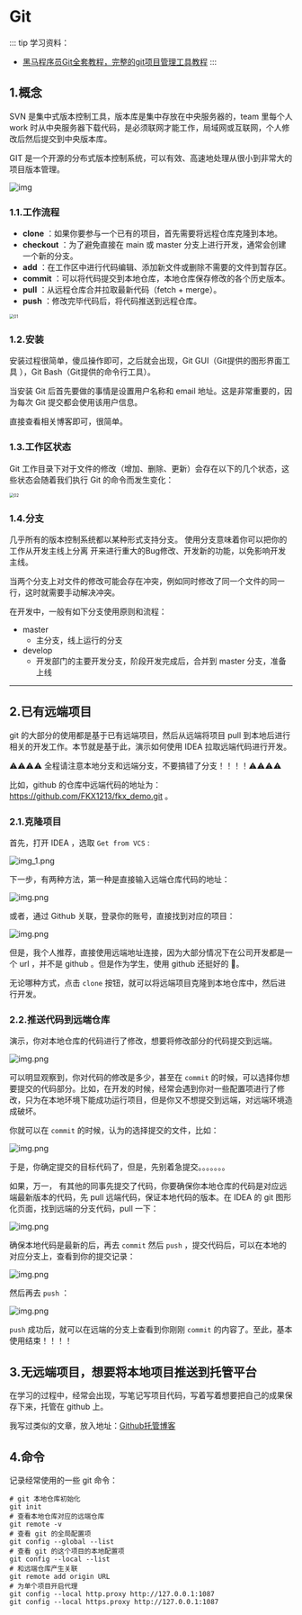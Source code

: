 # Git

::: tip
学习资料：
- [黑马程序员Git全套教程，完整的git项目管理工具教程](https://www.bilibili.com/video/BV1MU4y1Y7h5)
:::

## 1.概念

SVN 是集中式版本控制工具，版本库是集中存放在中央服务器的，team 里每个人 work 时从中央服务器下载代码，是必须联网才能工作，局域网或互联网，个人修改后然后提交到中央版本库。

GIT 是一个开源的分布式版本控制系统，可以有效、高速地处理从很小到非常大的项目版本管理。

![img](https://www.runoob.com/wp-content/uploads/2015/02/0D32F290-80B0-4EA4-9836-CA58E22569B3.jpg)



### 1.1.工作流程

- **clone** ：如果你要参与一个已有的项目，首先需要将远程仓库克隆到本地。
- **checkout** ：为了避免直接在 main 或 master 分支上进行开发，通常会创建一个新的分支。
- **add** ：在工作区中进行代码编辑、添加新文件或删除不需要的文件到暂存区。
- **commit** ：可以将代码提交到本地仓库，本地仓库保存修改的各个历史版本。
- **pull** ：从远程仓库合并拉取最新代码（fetch + merge）。
- **push** ：修改完毕代码后，将代码推送到远程仓库。

<img src="./imgs/Git/01.png" alt="01" style="zoom:50%;" />



### 1.2.安装

安装过程很简单，傻瓜操作即可，之后就会出现，Git GUI（Git提供的图形界面工具 ），Git Bash（Git提供的命令行工具）。

当安装 Git 后首先要做的事情是设置用户名称和 email 地址。这是非常重要的，因为每次 Git 提交都会使用该用户信息。

直接查看相关博客即可，很简单。



### 1.3.工作区状态

Git 工作目录下对于文件的修改（增加、删除、更新）会存在以下的几个状态，这些状态会随着我们执行 Git 的命令而发生变化：

<img src="./imgs/Git/02.png" alt="02" style="zoom:50%;" />



### 1.4.分支

几乎所有的版本控制系统都以某种形式支持分支。 使用分支意味着你可以把你的工作从开发主线上分离 开来进行重大的Bug修改、开发新的功能，以免影响开发主线。

当两个分支上对文件的修改可能会存在冲突，例如同时修改了同一个文件的同一行，这时就需要手动解决冲突。

在开发中，一般有如下分支使用原则和流程：

- master
  - 主分支，线上运行的分支
- develop
  - 开发部门的主要开发分支，阶段开发完成后，合并到 master 分支，准备上线



----

## 2.已有远端项目

git 的大部分的使用都是基于已有远端项目，然后从远端将项目 pull 到本地后进行相关的开发工作。本节就是基于此，演示如何使用 IDEA 拉取远端代码进行开发。

⚠️⚠️⚠️⚠️ 全程请注意本地分支和远端分支，不要搞错了分支！！！！⚠️⚠️⚠️⚠️

比如，github 的仓库中远端代码的地址为：https://github.com/FKX1213/fkx_demo.git 。

### 2.1.克隆项目

首先，打开 IDEA ，选取 `Get from VCS` :

![img_1.png](imgs/Git/03.png)

下一步，有两种方法，第一种是直接输入远端仓库代码的地址：

![img.png](imgs/Git/04.png)

或者，通过 Github 关联，登录你的账号，直接找到对应的项目：

![img.png](imgs/Git/05.png)

但是，我个人推荐，直接使用远端地址连接，因为大部分情况下在公司开发都是一个 url ，并不是 github 。但是作为学生，使用 github 还挺好的 🖖。

无论哪种方式，点击 `clone` 按钮，就可以将远端项目克隆到本地仓库中，然后进行开发。

### 2.2.推送代码到远端仓库

演示，你对本地仓库的代码进行了修改，想要将修改部分的代码提交到远端。

![img.png](imgs/Git/06.png)

可以明显观察到，你对代码的修改是多少，甚至在 `commit` 的时候，可以选择你想要提交的代码部分。比如，在开发的时候，经常会遇到你对一些配置项进行了修改，只为在本地环境下能成功运行项目，但是你又不想提交到远端，对远端环境造成破坏。

你就可以在 `commit` 的时候，认为的选择提交的文件，比如：

![img.png](imgs/Git/07.png)

于是，你确定提交的目标代码了，但是，先别着急提交。。。。。。。

如果，万一， 有其他的同事先提交了代码，你要确保你本地仓库的代码是对应远端最新版本的代码，先 pull 远端代码，保证本地代码的版本。在 IDEA 的 git 图形化页面，找到远端的分支代码，pull 一下：

![img.png](imgs/Git/08.png)

确保本地代码是最新的后，再去 `commit` 然后 `push` ，提交代码后，可以在本地的对应分支上，查看到你的提交记录：

![img.png](imgs/Git/09.png)

然后再去 `push` ：

![img.png](imgs/Git/10.png)

`push` 成功后，就可以在远端的分支上查看到你刚刚 `commit` 的内容了。至此，基本使用结束！！！！

## 3.无远端项目，想要将本地项目推送到托管平台

在学习的过程中，经常会出现，写笔记写项目代码，写着写着想要把自己的成果保存下来，托管在 github 上。

我写过类似的文章，放入地址：[Github托管博客](../../other/blog/Github托管博客.md)

## 4.命令

记录经常使用的一些 git 命令：

````shell:line-numbers
# git 本地仓库初始化
git init
# 查看本地仓库对应的远端仓库
git remote -v
# 查看 git 的全局配置项
git config --global --list
# 查看 git 的这个项目的本地配置项
git config --local --list
# 和远端仓库产生关联
git remote add origin URL
# 为单个项目开启代理
git config --local http.proxy http://127.0.0.1:1087 
git config --local https.proxy http://127.0.0.1:1087
````